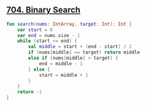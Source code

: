## [704. Binary Search](https://leetcode.com/problems/binary-search/)

```kotlin
fun search(nums: IntArray, target: Int): Int {
    var start = 0
    var end = nums.size - 1
    while (start <= end) {
        val middle = start + (end - start) / 2
        if (nums[middle] == target) return middle
        else if (nums[middle] > target) {
            end = middle - 1
        } else {
            start = middle + 1
        }
    }
    return -1
}
```